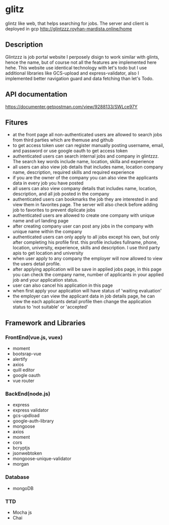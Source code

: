 # glitz
glintz like web, that helps searching for jobs. The server and client is deployed in gcp http://glintzzz.royhan-mardista.online/home

## Description

Glintzzz is job portal website I perposely disign to work similar with glints, hence the name, but of course not all the features are implemented here hehe. This website use identical technology with let's todo but I use additional libraries like GCS-upload and express-validator, also I implemented better navigation guard and data fetching than let's Todo.

## API documentation

https://documenter.getpostman.com/view/9288133/SWLce97Y

## Fitures

- at the front page all non-authenticated users are allowed to search jobs from third parties which are themuse and github
- to get access token user can register manually posting username, email, and password or use google oauth to get access token
- authenticated users can search internal jobs and company in glintzzz. The search key words include name, location, skilla and experience
- all users can also view job details that includes name, location company name, description, required skills and required experience
- if you are the owner of the company you can also view the applicants data in every job you have posted
- all users can also view company details that includes name, location, description, and all job posted in the company
- authenticated users can bookmarks the job they are interested in and view them in favorites page. The server will also check before adding job to favorites to prevent diplicate jobs
- authenticated users are allowed to create one company with unique name and url landing page
- after creating company user can post any jobs in the company with unique name within the company
- authenticated users can only apply to all jobs except his own, but only after completing his profile first. this profile includes fullname, phone, location, university, experience, skills  and description. I use third party apis to get location and university
- when user apply to any company the employer will now allowed to view the users detail profile.
- after applying application will be save in applied jobs page, in this page you can check the company name, number of applicants in your applied job and your application status.
- user can also cancel his application in this page
- when first apply your application will have status of 'waiting evaluation'
- the employer can view the applicant data in job details page, he can view the each applicants detail profile then change the application status to 'not suitable' or 'accepted'


## Framework and Libraries

### FrontEnd(vue.js, vuex)

- moment
- bootsrap-vue
- alertify
- axios
- quill editor
- google oauth
- vue router

### BackEnd(node.js)

- express
- express validator
- gcs-updload
- google-auth-library
- mongoose
- axios
- moment
- cors
- bcryptjs
- jsonwebtoken
- mongoose-unique-validator
- morgan

### Database

- mongoDB

### TTD

- Mocha js
- Chai
